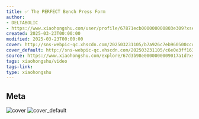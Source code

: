 ```yaml
---
title: ✅ The PERFECT Bench Press Form
author:
- DELTABOLIC
- https://www.xiaohongshu.com/user/profile/67871ecb000000000803e309?xsec_token=undefined
created: 2025-03-23T00:00:00
modified: 2025-03-23T00:00:00
cover: http://sns-webpic-qc.xhscdn.com/202503231105/b7a926c7eb960500ccd80a1781aebc08/1040g2sg31f0ekk0b6o705ps73r5i7oo94pncdfo!nc_n_webp_prv_1
cover_default: http://sns-webpic-qc.xhscdn.com/202503231105/c6e0e3ff1635af45a08c20fb2a48929a/1040g2sg31f0ekk0b6o705ps73r5i7oo94pncdfo!nc_n_webp_mw_1
source: https://www.xiaohongshu.com/explore/67d3b98e0000000009017a1d?xsec_token=ABKWhniC7cht8DcCbswUxq8_ejn6SPz_ELxnZnbDigoUw=
tags: xiaohongshu/video
tags-link:
type: xiaohongshu
---
```


## Meta

![cover](http://sns-webpic-qc.xhscdn.com/202503231105/b7a926c7eb960500ccd80a1781aebc08/1040g2sg31f0ekk0b6o705ps73r5i7oo94pncdfo!nc_n_webp_prv_1)
![cover_default](http://sns-webpic-qc.xhscdn.com/202503231105/c6e0e3ff1635af45a08c20fb2a48929a/1040g2sg31f0ekk0b6o705ps73r5i7oo94pncdfo!nc_n_webp_mw_1)
